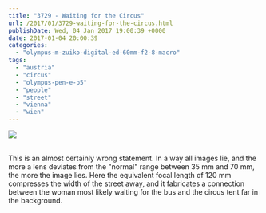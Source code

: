 ```yaml
---
title: "3729 - Waiting for the Circus"
url: /2017/01/3729-waiting-for-the-circus.html
publishDate: Wed, 04 Jan 2017 19:00:39 +0000
date: 2017-01-04 20:00:39
categories: 
  - "olympus-m-zuiko-digital-ed-60mm-f2-8-macro"
tags: 
  - "austria"
  - "circus"
  - "olympus-pen-e-p5"
  - "people"
  - "street"
  - "vienna"
  - "wien"
---
```

<div class="container">
<div class="center"><a target="_blank" href="https://d25zfm9zpd7gm5.cloudfront.net/1200x1200/2016/20160705_073846_lr.jpg"><img class="webfeedsFeaturedVisual" src="https://d25zfm9zpd7gm5.cloudfront.net/0600x0600/2016/20160705_073846_lr.jpg" /></a></div>
</div>
<br />

This is an almost certainly wrong statement. In a way all images lie, and the more a lens deviates from the "normal" range between 35&nbsp;mm and 70&nbsp;mm, the more the image lies. Here the equivalent focal length of 120&nbsp;mm compresses the width of the street away, and it fabricates a connection between the woman most likely waiting for the bus and the circus tent far in the background.

